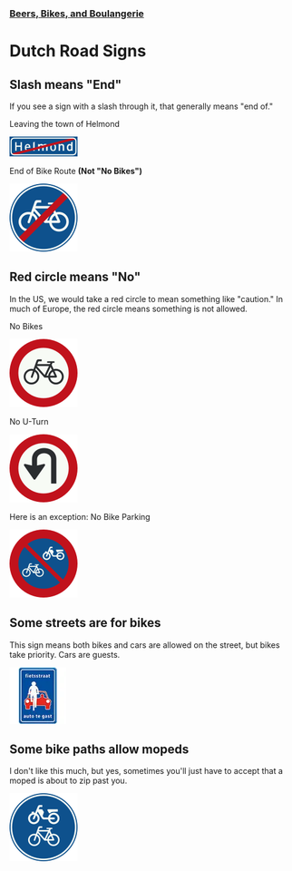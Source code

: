 ### [Beers, Bikes, and Boulangerie](../../Overview.html)

# Dutch Road Signs

## Slash means "End"

If you see a sign with a slash through it, that generally means "end of."

Leaving the town of Helmond

![](helmond.png)

End of Bike Route **(Not "No Bikes")**

![](end-of-bike-route.png)


## Red circle means "No"

In the US, we would take a red circle to mean something like "caution." In much of Europe, the red circle means something is not allowed.

No Bikes

![](no-bikes.png)

No U-Turn

![](no-u-turn.png)

Here is an exception: No Bike Parking

![](no-bike-parking.png)

## Some streets are for bikes

This sign means both bikes and cars are allowed on the street, but bikes take priority. Cars are guests.

![](fietsstraat.png)

## Some bike paths allow mopeds

I don't like this much, but yes, sometimes you'll just have to accept that a moped is about to zip past you.

![](bikes-and-mopeds-allowed.png)